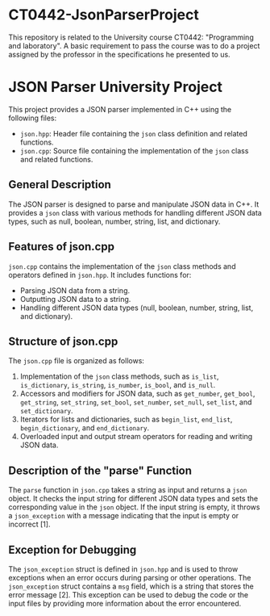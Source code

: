 # CT0442-JsonParserProject
This repository is related to the University course CT0442: "Programming and laboratory". A basic requirement to pass the course was to do a project assigned by the professor in the specifications he presented to us.

# JSON Parser University Project

This project provides a JSON parser implemented in C++ using the following files:

- `json.hpp`: Header file containing the `json` class definition and related functions.
- `json.cpp`: Source file containing the implementation of the `json` class and related functions.

## General Description

The JSON parser is designed to parse and manipulate JSON data in C++. It provides a `json` class with various methods for handling different JSON data types, such as null, boolean, number, string, list, and dictionary.

## Features of json.cpp

`json.cpp` contains the implementation of the `json` class methods and operators defined in `json.hpp`. It includes functions for:

- Parsing JSON data from a string.
- Outputting JSON data to a string.
- Handling different JSON data types (null, boolean, number, string, list, and dictionary).

## Structure of json.cpp

The `json.cpp` file is organized as follows:

1. Implementation of the `json` class methods, such as `is_list`, `is_dictionary`, `is_string`, `is_number`, `is_bool`, and `is_null`.
2. Accessors and modifiers for JSON data, such as `get_number`, `get_bool`, `get_string`, `set_string`, `set_bool`, `set_number`, `set_null`, `set_list`, and `set_dictionary`.
3. Iterators for lists and dictionaries, such as `begin_list`, `end_list`, `begin_dictionary`, and `end_dictionary`.
4. Overloaded input and output stream operators for reading and writing JSON data.

## Description of the "parse" Function

The `parse` function in `json.cpp` takes a string as input and returns a `json` object. It checks the input string for different JSON data types and sets the corresponding value in the `json` object. If the input string is empty, it throws a `json_exception` with a message indicating that the input is empty or incorrect [1].

## Exception for Debugging

The `json_exception` struct is defined in `json.hpp` and is used to throw exceptions when an error occurs during parsing or other operations. The `json_exception` struct contains a `msg` field, which is a string that stores the error message [2]. This exception can be used to debug the code or the input files by providing more information about the error encountered.

